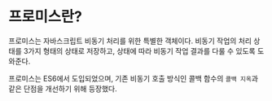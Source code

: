 # 프로미스란?

프로미스는 자바스크립트 비동기 처리를 위한 특별한 객체이다. 비동기 작업의 처리 상태를 3가지 형태의 상태로 저장하고, 상태에 따라 비동기 작업 결과를 다룰 수 있도록 도와준다.

프로미스는 ES6에서 도입되었으며, 기존 비동기 호출 방식인 콜백 함수의 `콜백 지옥`과 같은 단점을 개선하기 위해 등장했다.

# 

